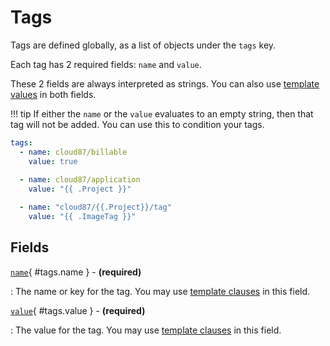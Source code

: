# Tags

Tags are defined globally, as a list of objects under the `tags` key.

Each tag has 2 required fields: `name` and `value`.

These 2 fields are always interpreted as strings. You can also use [template values](../templating.md) in both fields.


!!! tip 
    If either the `name` or the `value` evaluates to an empty string, then that tag will not be added. You can use this to condition your tags.


```yaml title="Example Tag Declaration"
tags:
  - name: cloud87/billable
    value: true
  
  - name: cloud87/application
    value: "{{ .Project }}"

  - name: "cloud87/{{.Project}}/tag"
    value: "{{ .ImageTag }}"
```

## Fields

[`name`](#tags.name){ #tags.name } - **(required)**

:   The name or key for the tag. You may use [template clauses](../templating.md) in this field.


[`value`](#tags.value){ #tags.value } - **(required)**

:   The value for the tag. You may use [template clauses](../templating.md) in this field.
